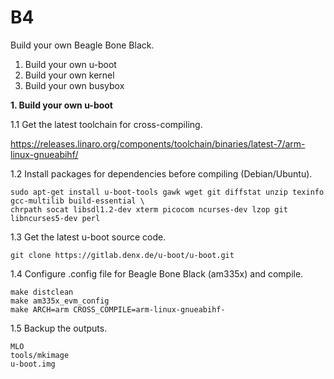 # B4
Build your own Beagle Bone Black.

1. Build your own u-boot
2. Build your own kernel
3. Build your own busybox

**1. Build your own u-boot**

1.1  Get the latest toolchain for cross-compiling.

https://releases.linaro.org/components/toolchain/binaries/latest-7/arm-linux-gnueabihf/


1.2  Install packages for dependencies before compiling (Debian/Ubuntu).

```
sudo apt-get install u-boot-tools gawk wget git diffstat unzip texinfo gcc-multilib build-essential \ 
chrpath socat libsdl1.2-dev xterm picocom ncurses-dev lzop git libncurses5-dev perl
```

1.3  Get the latest u-boot source code.

```
git clone https://gitlab.denx.de/u-boot/u-boot.git
```

1.4  Configure .config file for Beagle Bone Black (am335x) and compile.

```
make distclean
make am335x_evm_config
make ARCH=arm CROSS_COMPILE=arm-linux-gnueabihf-
```
1.5  Backup the outputs.
```
MLO
tools/mkimage
u-boot.img
```


